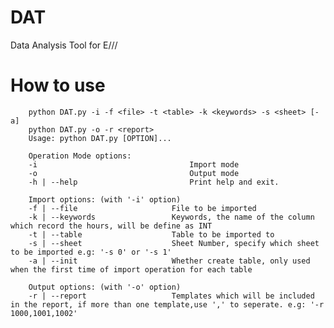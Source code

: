 # DAT
Data Analysis Tool for E///

# How to use

		python DAT.py -i -f <file> -t <table> -k <keywords> -s <sheet> [-a]
		python DAT.py -o -r <report>
		Usage: python DAT.py [OPTION]...

		Operation Mode options:
		-i                                  Import mode
		-o                                  Output mode
		-h | --help                         Print help and exit.
		
		Import options: (with '-i' option)
		-f | --file                     File to be imported
		-k | --keywords                 Keywords, the name of the column which record the hours, will be define as INT
		-t | --table                    Table to be imported to
		-s | --sheet                    Sheet Number, specify which sheet to be imported e.g: '-s 0' or '-s 1'
		-a | --init                     Whether create table, only used when the first time of import operation for each table
		
		Output options: (with '-o' option)
		-r | --report                   Templates which will be included in the report, if more than one template,use ',' to seperate. e.g: '-r 1000,1001,1002'
